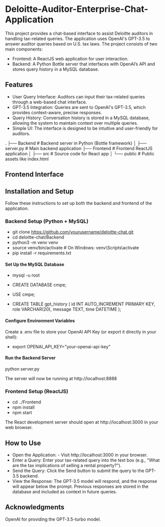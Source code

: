 # Deloitte-Auditor-Enterprise-Chat-Application
This project provides a chat-based interface to assist Deloitte auditors in handling tax-related queries. The application uses OpenAI's GPT-3.5 to answer auditor queries based on U.S. tax laws.
The project consists of two main components:
- Frontend: A ReactJS web application for user interaction.
- Backend: A Python Bottle server that interfaces with OpenAI’s API and stores query history in a MySQL database.

## Features

- User Query Interface: Auditors can input their tax-related queries through a web-based chat interface.
- GPT-3.5 Integration: Queries are sent to OpenAI's GPT-3.5, which provides context-aware, precise responses.
- Query History: Conversation history is stored in a MySQL database, allowing the system to maintain context over multiple queries.
- Simple UI: The interface is designed to be intuitive and user-friendly for auditors.

.
├── Backend                   # Backend server in Python (Bottle framework)
│   ├── server.py             # Main backend application
├── Frontend                  # Frontend ReactJS application
│   ├── src                   # Source code for React app
│   └── public                # Public assets like index.html


## Frontend Interface

## Installation and Setup

Follow these instructions to set up both the backend and frontend of the application.

### Backend Setup (Python + MySQL)

- git clone https://github.com/yourusername/deloitte-chat.git
- cd deloitte-chat/Backend
- python3 -m venv venv
- source venv/bin/activate  # On Windows: venv\Scripts\activate
- pip install -r requirements.txt

#### Set Up the MySQL Database
- mysql -u root
- CREATE DATABASE cmpe;
- USE cmpe;

- CREATE TABLE gpt_history (
    id INT AUTO_INCREMENT PRIMARY KEY,
    role VARCHAR(20),
    message TEXT,
    time DATETIME
);

#### Configure Environment Variables
Create a .env file to store your OpenAI API Key (or export it directly in your shell):
- export OPENAI_API_KEY="your-openai-api-key"

#### Run the Backend Server
python server.py

The server will now be running at http://localhost:8888

### Frontend Setup (ReactJS)

- cd ../Frontend
- npm install
- npm start

The React development server should open at http://localhost:3000 in your web browser.

## How to Use

- Open the Application:
      - Visit http://localhost:3000 in your browser.
 - Enter a Query: Enter your tax-related query into the text box (e.g., "What are the tax implications of selling a rental property?").
 - Send the Query: Click the Send button to submit the query to the GPT-3.5 backend.
 - View the Response: The GPT-3.5 model will respond, and the response will appear below the prompt. Previous responses are stored in the database and included as context in future queries.

## Acknowledgments

OpenAI for providing the GPT-3.5-turbo model.





